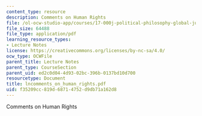 ```yaml
---
content_type: resource
description: Comments on Human Rights
file: /ol-ocw-studio-app/courses/17-000j-political-philosophy-global-justice-spring-2003/f35209cc819d68714752d9db71a162d8_lncomments_on_human_rights.pdf
file_size: 64488
file_type: application/pdf
learning_resource_types:
- Lecture Notes
license: https://creativecommons.org/licenses/by-nc-sa/4.0/
ocw_type: OCWFile
parent_title: Lecture Notes
parent_type: CourseSection
parent_uid: ed2c0d04-4d93-02bc-396b-0137bd10d700
resourcetype: Document
title: lncomments_on_human_rights.pdf
uid: f35209cc-819d-6871-4752-d9db71a162d8
---
```

Comments on Human Rights